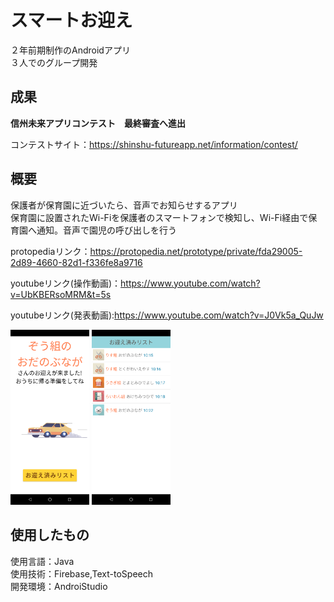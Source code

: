  # スマートお迎え
 ２年前期制作のAndroidアプリ<br>
 ３人でのグループ開発


## 成果

**信州未来アプリコンテスト　最終審査へ進出**

コンテストサイト：https://shinshu-futureapp.net/information/contest/

## 概要
保護者が保育園に近づいたら、音声でお知らせするアプリ<br>
保育園に設置されたWi-Fiを保護者のスマートフォンで検知し、Wi-Fi経由で保育園へ通知。音声で園児の呼び出しを行う<br>

protopediaリンク：https://protopedia.net/prototype/private/fda29005-2d89-4660-82d1-f336fe8a9716

youtubeリンク(操作動画)：https://www.youtube.com/watch?v=UbKBERsoMRM&t=5s

youtubeリンク(発表動画):https://www.youtube.com/watch?v=J0Vk5a_QuJw


<img src="images/お迎えに来ました.png" width="25%">
<img src="images/お迎え済みリスト.png" width="25%">


## 使用したもの
使用言語：Java<br>
使用技術：Firebase,Text-toSpeech<br>
開発環境：AndroiStudio<br>

